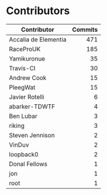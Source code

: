 Contributors
============


| Contributor | Commits |
|---|---:|
| Accalia de Elementia | 471 |
| RaceProUK | 185 |
| Yamikuronue | 35 |
| Travis-CI | 30 |
| Andrew Cook | 15 |
| PleegWat | 15 |
| Javier Rotelli | 6 |
| abarker-TDWTF | 4 |
| Ben Lubar | 3 |
| riking | 3 |
| Steven Jennison | 2 |
| VinDuv | 2 |
| loopback0 | 2 |
| Donal Fellows | 1 |
| jon | 1 |
| root | 1 |